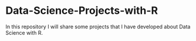 # Data-Science-Projects-with-R
In this repository I will share some projects that I have developed about Data Science with R. 
